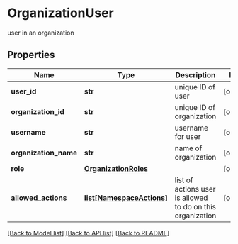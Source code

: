 # OrganizationUser

user in an organization
## Properties
Name | Type | Description | Notes
------------ | ------------- | ------------- | -------------
**user_id** | **str** | unique ID of user | [optional] 
**organization_id** | **str** | unique ID of organization | [optional] 
**username** | **str** | username for user | [optional] 
**organization_name** | **str** | name of organization | [optional] 
**role** | [**OrganizationRoles**](OrganizationRoles.md) |  | [optional] 
**allowed_actions** | [**list[NamespaceActions]**](NamespaceActions.md) | list of actions user is allowed to do on this organization | [optional] 

[[Back to Model list]](../README.md#documentation-for-models) [[Back to API list]](../README.md#documentation-for-api-endpoints) [[Back to README]](../README.md)


